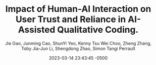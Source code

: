 ---
title: "Impact of Human-AI Interaction on User Trust and Reliance in AI-Assisted Qualitative Coding. "
image: "/assets/publication/截圖-2024-02-25-下午10.41.10-1024x604.png"
description: 
keywords: 
date:  2023-03-14 23:43:45 -0500
date-text:
author: Jie Gao, Junming Cao, ShunYi Yeo, Kenny Tsu Wei Choo, Zheng Zhang, Toby Jia-Jun Li, Shengdong Zhao, Simon Tangi Perrault
pdf-link: /assets/publication/2309.13858.pdf
page-link:
video-link:
---